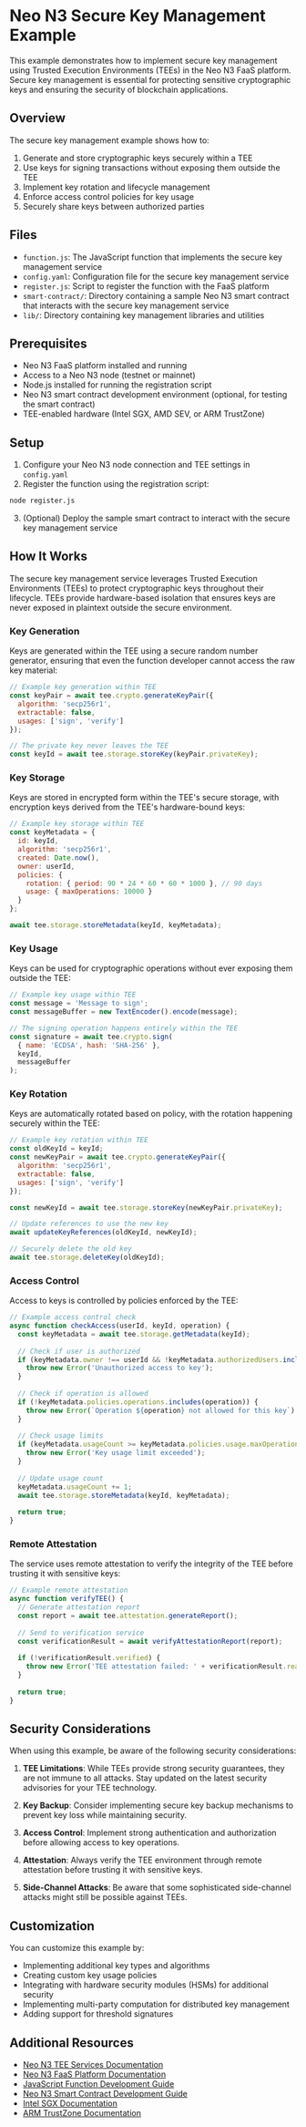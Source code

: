 # Neo N3 Secure Key Management Example

This example demonstrates how to implement secure key management using Trusted Execution Environments (TEEs) in the Neo N3 FaaS platform. Secure key management is essential for protecting sensitive cryptographic keys and ensuring the security of blockchain applications.

## Overview

The secure key management example shows how to:

1. Generate and store cryptographic keys securely within a TEE
2. Use keys for signing transactions without exposing them outside the TEE
3. Implement key rotation and lifecycle management
4. Enforce access control policies for key usage
5. Securely share keys between authorized parties

## Files

- `function.js`: The JavaScript function that implements the secure key management service
- `config.yaml`: Configuration file for the secure key management service
- `register.js`: Script to register the function with the FaaS platform
- `smart-contract/`: Directory containing a sample Neo N3 smart contract that interacts with the secure key management service
- `lib/`: Directory containing key management libraries and utilities

## Prerequisites

- Neo N3 FaaS platform installed and running
- Access to a Neo N3 node (testnet or mainnet)
- Node.js installed for running the registration script
- Neo N3 smart contract development environment (optional, for testing the smart contract)
- TEE-enabled hardware (Intel SGX, AMD SEV, or ARM TrustZone)

## Setup

1. Configure your Neo N3 node connection and TEE settings in `config.yaml`
2. Register the function using the registration script:

```bash
node register.js
```

3. (Optional) Deploy the sample smart contract to interact with the secure key management service

## How It Works

The secure key management service leverages Trusted Execution Environments (TEEs) to protect cryptographic keys throughout their lifecycle. TEEs provide hardware-based isolation that ensures keys are never exposed in plaintext outside the secure environment.

### Key Generation

Keys are generated within the TEE using a secure random number generator, ensuring that even the function developer cannot access the raw key material:

```javascript
// Example key generation within TEE
const keyPair = await tee.crypto.generateKeyPair({
  algorithm: 'secp256r1',
  extractable: false,
  usages: ['sign', 'verify']
});

// The private key never leaves the TEE
const keyId = await tee.storage.storeKey(keyPair.privateKey);
```

### Key Storage

Keys are stored in encrypted form within the TEE's secure storage, with encryption keys derived from the TEE's hardware-bound keys:

```javascript
// Example key storage within TEE
const keyMetadata = {
  id: keyId,
  algorithm: 'secp256r1',
  created: Date.now(),
  owner: userId,
  policies: {
    rotation: { period: 90 * 24 * 60 * 60 * 1000 }, // 90 days
    usage: { maxOperations: 10000 }
  }
};

await tee.storage.storeMetadata(keyId, keyMetadata);
```

### Key Usage

Keys can be used for cryptographic operations without ever exposing them outside the TEE:

```javascript
// Example key usage within TEE
const message = 'Message to sign';
const messageBuffer = new TextEncoder().encode(message);

// The signing operation happens entirely within the TEE
const signature = await tee.crypto.sign(
  { name: 'ECDSA', hash: 'SHA-256' },
  keyId,
  messageBuffer
);
```

### Key Rotation

Keys are automatically rotated based on policy, with the rotation happening securely within the TEE:

```javascript
// Example key rotation within TEE
const oldKeyId = keyId;
const newKeyPair = await tee.crypto.generateKeyPair({
  algorithm: 'secp256r1',
  extractable: false,
  usages: ['sign', 'verify']
});

const newKeyId = await tee.storage.storeKey(newKeyPair.privateKey);

// Update references to use the new key
await updateKeyReferences(oldKeyId, newKeyId);

// Securely delete the old key
await tee.storage.deleteKey(oldKeyId);
```

### Access Control

Access to keys is controlled by policies enforced by the TEE:

```javascript
// Example access control check
async function checkAccess(userId, keyId, operation) {
  const keyMetadata = await tee.storage.getMetadata(keyId);
  
  // Check if user is authorized
  if (keyMetadata.owner !== userId && !keyMetadata.authorizedUsers.includes(userId)) {
    throw new Error('Unauthorized access to key');
  }
  
  // Check if operation is allowed
  if (!keyMetadata.policies.operations.includes(operation)) {
    throw new Error(`Operation ${operation} not allowed for this key`);
  }
  
  // Check usage limits
  if (keyMetadata.usageCount >= keyMetadata.policies.usage.maxOperations) {
    throw new Error('Key usage limit exceeded');
  }
  
  // Update usage count
  keyMetadata.usageCount += 1;
  await tee.storage.storeMetadata(keyId, keyMetadata);
  
  return true;
}
```

### Remote Attestation

The service uses remote attestation to verify the integrity of the TEE before trusting it with sensitive keys:

```javascript
// Example remote attestation
async function verifyTEE() {
  // Generate attestation report
  const report = await tee.attestation.generateReport();
  
  // Send to verification service
  const verificationResult = await verifyAttestationReport(report);
  
  if (!verificationResult.verified) {
    throw new Error('TEE attestation failed: ' + verificationResult.reason);
  }
  
  return true;
}
```

## Security Considerations

When using this example, be aware of the following security considerations:

1. **TEE Limitations**: While TEEs provide strong security guarantees, they are not immune to all attacks. Stay updated on the latest security advisories for your TEE technology.

2. **Key Backup**: Consider implementing secure key backup mechanisms to prevent key loss while maintaining security.

3. **Access Control**: Implement strong authentication and authorization before allowing access to key operations.

4. **Attestation**: Always verify the TEE environment through remote attestation before trusting it with sensitive keys.

5. **Side-Channel Attacks**: Be aware that some sophisticated side-channel attacks might still be possible against TEEs.

## Customization

You can customize this example by:

- Implementing additional key types and algorithms
- Creating custom key usage policies
- Integrating with hardware security modules (HSMs) for additional security
- Implementing multi-party computation for distributed key management
- Adding support for threshold signatures

## Additional Resources

- [Neo N3 TEE Services Documentation](../../docs/neo-n3/components/tee-services.md)
- [Neo N3 FaaS Platform Documentation](../../docs/neo-n3/README.md)
- [JavaScript Function Development Guide](../../docs/neo-n3/guides/function-development.md)
- [Neo N3 Smart Contract Development Guide](https://docs.neo.org/docs/en-us/develop/write/basics.html)
- [Intel SGX Documentation](https://software.intel.com/content/www/us/en/develop/topics/software-guard-extensions.html)
- [ARM TrustZone Documentation](https://developer.arm.com/ip-products/security-ip/trustzone)
